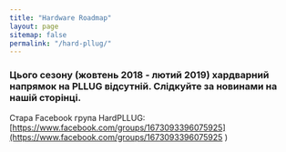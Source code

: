```yaml
---
title: "Hardware Roadmap"
layout: page
sitemap: false
permalink: "/hard-pllug/"
---
```

### Цього сезону (жовтень 2018 - лютий 2019) хардварний напрямок на PLLUG відсутній. Слідкуйте за новинами на нашій сторінці.

Стара Facebook група HardPLLUG: [https://www.facebook.com/groups/1673093396075925](https://www.facebook.com/groups/1673093396075925
)

